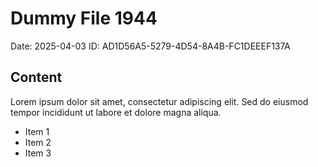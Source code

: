 # Dummy File 1944

Date: 2025-04-03
ID: AD1D56A5-5279-4D54-8A4B-FC1DEEEF137A

## Content

Lorem ipsum dolor sit amet, consectetur adipiscing elit.
Sed do eiusmod tempor incididunt ut labore et dolore magna aliqua.

* Item 1
* Item 2
* Item 3
